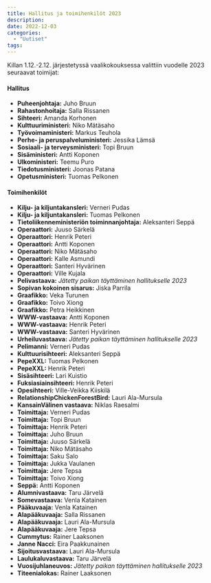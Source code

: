 ```yaml
---
title: Hallitus ja toimihenkilöt 2023
description: 
date: 2022-12-03
categories:
  - "Uutiset"
tags:
---
```


Killan 1.12.-2.12. järjestetyssä vaalikokouksessa valittiin vuodelle 2023 seuraavat toimijat:

#### Hallitus
- **Puheenjohtaja:**	Juho Bruun
- **Rahastonhoitaja:**	Salla Rissanen
- **Sihteeri:**	Amanda Korhonen
- **Kulttuuriministeri:**	Niko Mätäsaho
- **Työvoimaministeri:**	Markus Teuhola
- **Perhe- ja peruspalveluministeri:**	Jessika Lämsä
- **Sosiaali- ja terveysministeri:**	Topi Bruun
- **Sisäministeri:**	Antti Koponen
- **Ulkoministeri:**	Teemu Puro
- **Tiedotusministeri:**    Joonas Patana
- **Opetusministeri:**  Tuomas Pelkonen



#### Toimihenkilöt
- **Kilju- ja kiljuntakansleri:**   Verneri Pudas
- **Kilju- ja kiljuntakansleri:**   Tuomas Pelkonen
- **Tietoliikenneministeriön toiminnanjohtaja:** Aleksanteri Seppä
- **Operaattori:**	Juuso Särkelä
- **Operaattori:**	Henrik Peteri
- **Operaattori:**	Antti Koponen
- **Operaattori:**	Niko Mätäsaho
- **Operaattori:**	Kalle Asmundi
- **Operaattori:**	Santeri Hyvärinen
- **Operaattori:**	Ville Kujala
- **Pelivastaava:** *Jätetty paikan täyttäminen hallitukselle 2023*
- **Sopivan kokoinen sisarus:**    Jiska Parrila
- **Graafikko:**    Veka Turunen
- **Graafikko:**    Toivo Xiong
- **Graafikko:**    Petra Heikkinen
- **WWW-vastaava:** Antti Koponen
- **WWW-vastaava:** Henrik Peteri
- **WWW-vastaava:** Santeri Hyvärinen
- **Urheiluvastaava:** *Jätetty paikan täyttäminen hallitukselle 2023*
- **Pelimanni:**    Verneri Pudas
- **Kulttuurisihteeri:** Aleksanteri Seppä
- **PepeXXL:**  Tuomas Pelkonen
- **PepeXXL:**  Henrik Peteri
- **Sisäsihteeri:** Lari Kuistio
- **Fuksiasiainsihteeri:**  Henrik Peteri
- **Opesihteeri:**  Ville-Veikka Kiiskilä
- **RelationshipChickenForestBird:** Lauri Ala-Mursula
- **KansainVälinen vastaava:**  Niklas Raesalmi
- **Toimittaja:**   Verneri Pudas
- **Toimittaja:**   Topi Bruun
- **Toimittaja:**   Henrik Peteri
- **Toimittaja:**   Juho Bruun
- **Toimittaja:**   Juuso Särkelä
- **Toimittaja:**   Niko Mätäsaho
- **Toimittaja:**   Saku Salo
- **Toimittaja:**   Jukka Vaulanen
- **Toimittaja:**   Jere Tepsa
- **Toimittaja:**   Toivo Xiong
- **Seppä:**    Antti Koponen
- **Alumnivastaava:**   Taru Järvelä
- **Somevastaava:** Venla Katainen
- **Pääkuvaaja:**  Venla Katainen
- **Alapääkuvaaja:**  Salla Rissanen
- **Alapääkuvaaja:**  Lauri Ala-Mursula
- **Alapääkuvaaja:**  Jere Tepsa
- **Cummytus:** Rainer Laaksonen
- **Janne Nacci:**   Eira Paakkunainen
- **Sijoitusvastaava:** Lauri Ala-Mursula
- **Laulukaluvastaava:**   Taru Järvelä
- **Vuosijuhlaneuvos:** *Jätetty paikan täyttäminen hallitukselle 2023*
- **Titeenialokas:** Rainer Laaksonen
